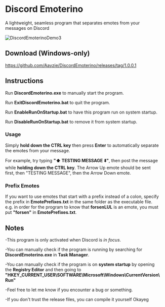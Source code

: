 # Discord Emoterino
A lightweight, seamless program that separates emotes from your messages on Discord

![DiscordEmoterinoDemo3](https://user-images.githubusercontent.com/16715946/115318781-06c83700-a1b1-11eb-946a-576c109d194d.gif)

## Download (Windows-only)

https://github.com/Aayzie/DiscordEmoterino/releases/tag/1.0.0.1

## Instructions
Run <b>DiscordEmoterino.exe</b> to manually start the program.

Run <b>ExitDiscordEmoterino.bat</b> to quit the program.

Run <b>EnableRunOnStartup.bat</b> to have this program run on system startup.

Run <b>DisableRunOnStartup.bat</b> to remove it from system startup.

### Usage

Simply <b>hold down the CTRL key</b> then press <b>Enter</b> to automatically separate the emotes from your message.

For example, try typing <b>":arrow_up: TESTING MESSAGE :arrow_down:"</b>, then post the message while <b>holding down the CTRL key</b>.
The Arrow Up emote should be sent first, then "TESTING MESSAGE", then the Arrow Down emote.

### Prefix Emotes

If you want to use emotes that start with a prefix instead of a colon, specify the prefix in <b>EmotePrefixes.txt</b> in the same folder as the executable file.
e.g. in order for the program to know that <b>forsenLUL</b> is an emote, you must put <b>"forsen"</b> in <b>EmotePrefixes.txt</b>.

## Notes

-This program is only activated when Discord is <i>in focus</i>.

-You can manually check if the program is running by searching for <b>DiscordEmoterino.exe</b> in <b>Task Manager</b>.

-You can manually check if the program is on <b>system startup</b> by opening the <b>Registry Editor</b> and then going to <b>"HKEY_CURRENT_USER\SOFTWARE\Microsoft\Windows\CurrentVersion\Run"</b>

-Feel free to let me know if you encounter a bug or something.

-If you don't trust the release files, you can compile it yourself Okayeg
